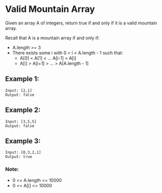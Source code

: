 # Valid Mountain Array

Given an array A of integers, return true if and only if it is a valid mountain array.

Recall that A is a mountain array if and only if:

- A.length >= 3
- There exists some i with 0 < i < A.length - 1 such that:
  - A[0] < A[1] < ... A[i-1] < A[i]
  - A[i] > A[i+1] > ... > A[A.length - 1]

## Example 1:

    Input: [2,1]
    Output: false

## Example 2:

    Input: [3,5,5]
    Output: false

## Example 3:

    Input: [0,3,2,1]
    Output: true

### Note:

- 0 <= A.length <= 10000
- 0 <= A[i] <= 10000
